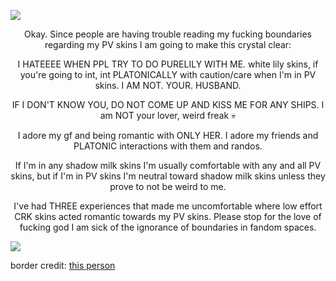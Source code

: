 ![](https://64.media.tumblr.com/e86607f100caa7c245bcd889f061b06f/db26be39848f24fa-de/s2048x3072/66c10030bbf5ee6a52e5044b709b3603d008289e.pnj)

<p align="center">Okay. Since people are having trouble reading my fucking boundaries regarding my PV skins I am going to make this crystal clear:</p>

<p align="center">I HATEEEE WHEN PPL TRY TO DO PURELILY WITH ME. white lily skins, if you're going to int, int PLATONICALLY with caution/care when I'm in PV skins. I AM NOT. YOUR. HUSBAND.</p>

<p align="center">IF I DON'T KNOW YOU, DO NOT COME UP AND KISS ME FOR ANY SHIPS. I am NOT your lover, weird freak 💀</p>

<p align="center">I adore my gf and being romantic with ONLY HER. I adore my friends and PLATONIC interactions with them and randos.</p>

<p align="center">If I'm in any shadow milk skins I'm usually comfortable with any and all PV skins, but if I'm in PV skins I'm neutral toward shadow milk skins unless they prove to not be weird to me.</p>

<p align="center">I've had THREE experiences that made me uncomfortable where low effort CRK skins acted romantic towards my PV skins. Please stop for the love of fucking god I am sick of the ignorance of boundaries in fandom spaces.</p>

![](https://64.media.tumblr.com/a8b5eace754f20a02319323292b4a1c9/ae9f71892911432c-46/s2048x3072/7abe37249ed6c8ba54df549d5402b13f4c8a3e11.pnj)

border credit: [this person](https://www.tumblr.com/sisterlucifergraphics)
<!--
**lonelybluebird/lonelybluebird** is a ✨ _special_ ✨ repository because its `README.md` (this file) appears on your GitHub profile.>
